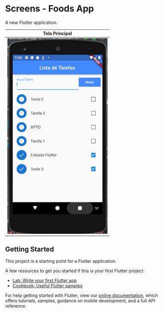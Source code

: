 # Screens - Foods App

A new Flutter application.

| Tela Principal  |
|---|
| ![](https://github.com/rcoproc/flutter_lista_tarefas/blob/master/images/tela_lista_tarefas.png) |

## Getting Started

This project is a starting point for a Flutter application.

A few resources to get you started if this is your first Flutter project:

- [Lab: Write your first Flutter app](https://flutter.dev/docs/get-started/codelab)
- [Cookbook: Useful Flutter samples](https://flutter.dev/docs/cookbook)

For help getting started with Flutter, view our 
[online documentation](https://flutter.dev/docs), which offers tutorials, 
samples, guidance on mobile development, and a full API reference.

